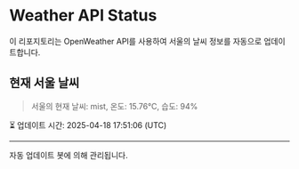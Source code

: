 
# Weather API Status

이 리포지토리는 OpenWeather API를 사용하여 서울의 날씨 정보를 자동으로 업데이트합니다.

## 현재 서울 날씨
> 서울의 현재 날씨: mist, 온도: 15.76°C, 습도: 94%

⏳ 업데이트 시간: 2025-04-18 17:51:06 (UTC)

---
자동 업데이트 봇에 의해 관리됩니다.
